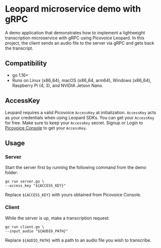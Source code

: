 # Leopard microservice demo with gRPC

A demo application that demonstrates how to implement a lightweight transcription microservice with gRPC using Picovoice Leopard. In this project, the client sends an audio file to the server via gRPC and gets back the transcript.

## Compatibility

- go 1.16+
- Runs on Linux (x86_64), macOS (x86_64, arm64), Windows (x86_64), Raspberry Pi (4, 3), and NVIDIA Jetson Nano.

## AccessKey

Leopard requires a valid Picovoice `AccessKey` at initialization. `AccessKey` acts as your credentials when using Leopard SDKs.
You can get your `AccessKey` for free. Make sure to keep your `AccessKey` secret.
Signup or Login to [Picovoice Console](https://console.picovoice.ai/) to get your `AccessKey`.

## Usage

### Server

Start the server first by running the following command from the demo folder:
```console
go run server.go \
--access_key "${ACCESS_KEY}"
```

Replace `${ACCESS_KEY}` with yours obtained from Picovoice Console.

### Client

While the server is up, make a transcription request:

```console
go run client.go \
--input_audio "${AUDIO_PATH}"
``````

Replace `${AUDIO_PATH}` with a path to an audio file you wish to transcribe.